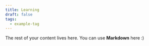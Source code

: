 ```yaml
---
title: Learning
draft: false
tags:
  - example-tag
---
```

 
The rest of your content lives here. You can use **Markdown** here :)
